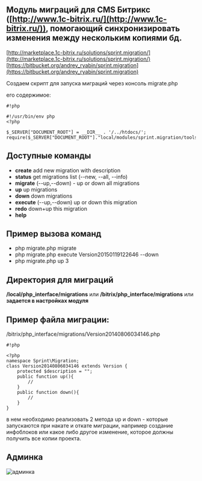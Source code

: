 Модуль миграций для CMS Битрикс ([http://www.1c-bitrix.ru/](http://www.1c-bitrix.ru/)), помогающий синхронизировать изменения между нескольким копиями бд. 
--------------------------------------------------------------------------------------------------------
[http://marketplace.1c-bitrix.ru/solutions/sprint.migration/](http://marketplace.1c-bitrix.ru/solutions/sprint.migration/)
[https://bitbucket.org/andrey_ryabin/sprint.migration](https://bitbucket.org/andrey_ryabin/sprint.migration)

Создаем скрипт для запуска миграций через консоль
migrate.php

его содержимое:


```
#!php

#!/usr/bin/env php
<?php

$_SERVER["DOCUMENT_ROOT"] = __DIR__ . '/../htdocs/';
require($_SERVER["DOCUMENT_ROOT"]."local/modules/sprint.migration/tools/migrate.php");

```

Доступные команды
-------------------------
* **create** <description> add new migration with description
* **status** get migrations list (--new, --all, --info)
* **migrate** (--up,--down) - up or down all migrations
* **up** <count> up <count> migrations
* **down** <count> down <count> migrations
* **execute** <version> (--up,--down) up or down this migration
* **redo** <version> down+up this migration
* **help**

Пример вызова команд
-------------------------
* php migrate.php migrate
* php migrate.php execute Version20150119122646 --down
* php migrate.php up 3


Директория для миграций
-------------------------
**/local/php_interface/migrations**
или
**/bitrix/php_interface/migrations**
или 
**задается в настройках модуля**

Пример файла миграции:
-------------------------
/bitrix/php_interface/migrations/Version20140806034146.php

```
#!php

<?php
namespace Sprint\Migration;
class Version20140806034146 extends Version {
    protected $description = "";
    public function up(){
        //
    }
    public function down(){
        //
    }
}
```

в нем необходимо реализовать 2 метода up и down - которые запускаются при накате и откате миграции,
например создание инфоблоков или какое либо другое изменение, которое должны получить все копии проекта.


Админка
-------------------------
![админка](https://bitbucket.org/repo/aejkky/images/2628633264-gV2VywBFGajlmv.jpg)